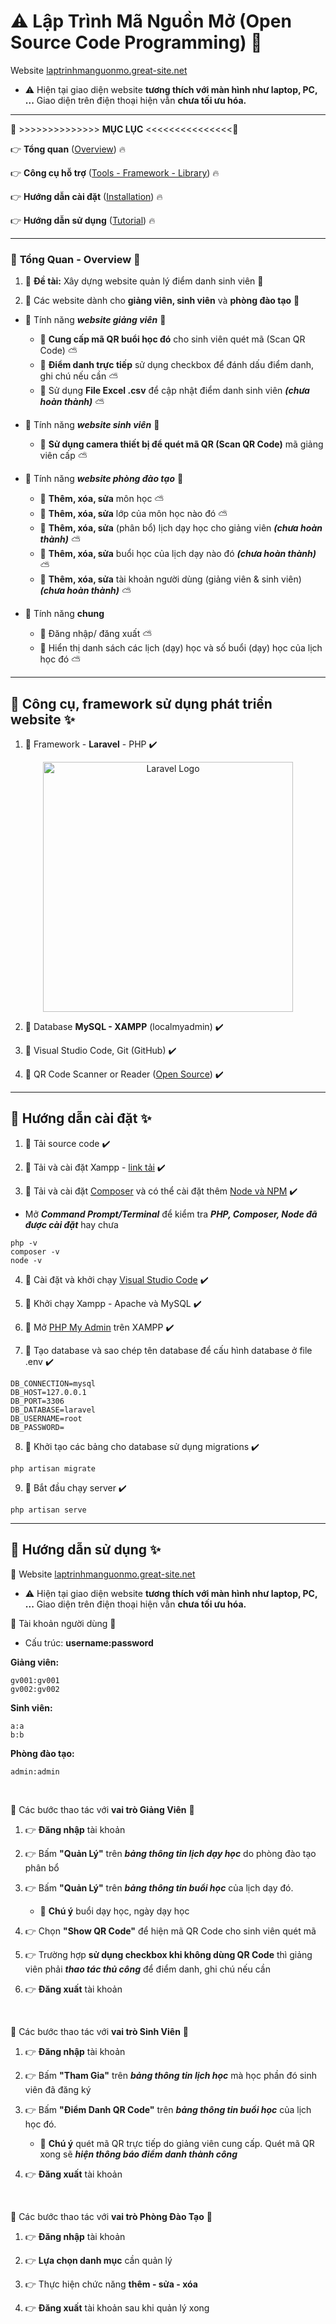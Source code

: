 # :warning: Lập Trình Mã Nguồn Mở (Open Source Code Programming) :100:

Website [laptrinhmanguonmo.great-site.net](http://laptrinhmanguonmo.great-site.net/) 

- :warning: Hiện tại giao diện website **tương thích với màn hình như laptop, PC, ...** Giao diện trên điện thoại hiện vẫn **chưa tối ưu hóa.**

---
:bookmark: >>>>>>>>>>>>>> **MỤC LỤC** <<<<<<<<<<<<<<<:bookmark:

:point_right: **Tổng quan** ([Overview](#overview)) :fire:

:point_right: **Công cụ hỗ trợ** ([Tools - Framework - Library](#tools-framework-library)) :fire:

:point_right: **Hướng dẫn cài đặt** ([Installation](#installation)) :fire:

:point_right: **Hướng dẫn sử dụng** ([Tutorial](#tutorial)) :fire:

---
<a name="overview"></a>
### :loudspeaker: **Tổng Quan - Overview**  :triangular_flag_on_post:

1. :wave: **Đề tài:** Xây dựng website quản lý điểm danh sinh viên  :gift:

2. :wave: Các website dành cho **giảng viên, sinh viên** và **phòng đào tạo** :gift:

- :rotating_light: Tính năng ***website giảng viên*** :rotating_light:
  - :palm_tree: **Cung cấp mã QR buổi học đó** cho sinh viên quét mã (Scan QR Code) :partly_sunny:
  - :palm_tree: **Điểm danh trực tiếp** sử dụng checkbox để đánh dấu điểm danh, ghi chú nếu cần :partly_sunny:
  - :palm_tree: Sử dụng **File Excel .csv** để cập nhật điểm danh sinh viên ***(chưa hoàn thành)*** :partly_sunny:

- :rotating_light: Tính năng ***website sinh viên*** :rotating_light:
  - :palm_tree: **Sử dụng camera thiết bị để quét mã QR (Scan QR Code)** mã giảng viên cấp :partly_sunny:

- :rotating_light: Tính năng ***website phòng đào tạo*** :rotating_light:
  - :palm_tree: **Thêm, xóa, sửa** môn học :partly_sunny:
  - :palm_tree: **Thêm, xóa, sửa** lớp của môn học nào đó :partly_sunny:
  - :palm_tree: **Thêm, xóa, sửa** (phân bổ) lịch dạy học cho giảng viên ***(chưa hoàn thành)*** :partly_sunny:
  - :palm_tree: **Thêm, xóa, sửa** buổi học của lịch dạy nào đó ***(chưa hoàn thành)*** :partly_sunny:
  - :palm_tree: **Thêm, xóa, sửa** tài khoản người dùng (giảng viên & sinh viên) ***(chưa hoàn thành)*** :partly_sunny:

- :rotating_light: Tính năng **chung**
  - :palm_tree: Đăng nhập/ đăng xuất :partly_sunny:
  - :palm_tree: Hiển thị danh sách các lịch (dạy) học và số buổi (dạy) học của lịch học đó :partly_sunny:

---
<a name="tools-framework-library"></a>
## :pushpin: **Công cụ, framework sử dụng phát triển website** :sparkles: 

1. :triangular_flag_on_post: Framework - **Laravel** - PHP :heavy_check_mark:

<p align="center"><a href="https://laravel.com" target="_blank"><img src="https://raw.githubusercontent.com/laravel/art/master/logo-lockup/5%20SVG/2%20CMYK/1%20Full%20Color/laravel-logolockup-cmyk-red.svg" width="400" alt="Laravel Logo"></a></p>

2. :triangular_flag_on_post: Database **MySQL - XAMPP** (localmyadmin) :heavy_check_mark:

3. :triangular_flag_on_post: Visual Studio Code, Git (GitHub) :heavy_check_mark:

4. :triangular_flag_on_post: QR Code Scanner or Reader ([Open Source](https://www.geeksforgeeks.org/create-a-qr-code-scanner-or-reader-in-html-css-javascript/)) :heavy_check_mark:

---
<a name="installation"></a>
## :pushpin: **Hướng dẫn cài đặt** :sparkles:

1. :triangular_flag_on_post: Tải source code :heavy_check_mark:

2. :triangular_flag_on_post: Tải và cài đặt Xampp - [link tải](https://www.apachefriends.org/download.html) :heavy_check_mark:

3. :triangular_flag_on_post: Tải và cài đặt [Composer](https://getcomposer.org/) và có thể cài đặt thêm [Node và NPM](https://nodejs.org/en) :heavy_check_mark:

  - Mở ***Command Prompt/Terminal*** để kiểm tra ***PHP, Composer, Node đã được cài đặt*** hay chưa

```
php -v
composer -v
node -v
```

4. :triangular_flag_on_post: Cài đặt và khởi chạy [Visual Studio Code](https://code.visualstudio.com/) :heavy_check_mark:

5. :triangular_flag_on_post: Khởi chạy Xampp - Apache và MySQL :heavy_check_mark:

6. :triangular_flag_on_post: Mở [PHP My Admin](http://localhost/phpmyadmin/) trên XAMPP :heavy_check_mark:

7. :triangular_flag_on_post: Tạo database và sao chép tên database để cấu hình database ở file .env :heavy_check_mark: 

```
DB_CONNECTION=mysql
DB_HOST=127.0.0.1
DB_PORT=3306
DB_DATABASE=laravel
DB_USERNAME=root
DB_PASSWORD=
```

8. :triangular_flag_on_post: Khởi tạo các bảng cho database sử dụng migrations :heavy_check_mark:

```
php artisan migrate
```

9. :triangular_flag_on_post: Bắt đầu chạy server :heavy_check_mark:

```
php artisan serve
```

---
<a name="tutorial"></a>
## :pushpin: **Hướng dẫn sử dụng** :sparkles:

:rotating_light: Website [laptrinhmanguonmo.great-site.net](http://laptrinhmanguonmo.great-site.net/) 

- :warning: Hiện tại giao diện website **tương thích với màn hình như laptop, PC, ...** Giao diện trên điện thoại hiện vẫn **chưa tối ưu hóa.**

:rotating_light: Tài khoản người dùng :rotating_light:
- Cấu trúc: **username:password**

**Giảng viên:** 

```
gv001:gv001
gv002:gv002
```

**Sinh viên:** 

```
a:a
b:b
```

**Phòng đào tạo:** 

```
admin:admin
```

<br>

:rotating_light: Các bước thao tác với **vai trò Giảng Viên** :rotating_light:

1. :point_right: **Đăng nhập** tài khoản

2. :point_right: Bấm **"Quản Lý"** trên ***bảng thông tin lịch dạy học*** do phòng đào tạo phân bổ

3. :point_right: Bấm **"Quản Lý"** trên ***bảng thông tin buổi học*** của lịch dạy đó.
   - :palm_tree: **Chú ý** buổi dạy học, ngày dạy học

4. :point_right: Chọn **"Show QR Code"** để hiện mã QR Code cho sinh viên quét mã

5. :point_right: Trường hợp **sử dụng checkbox khi không dùng QR Code** thì giảng viên phải ***thao tác thủ công*** để điểm danh, ghi chú nếu cần

6. :point_right: **Đăng xuất** tài khoản

<br>

:rotating_light: Các bước thao tác với **vai trò Sinh Viên** :rotating_light:

1. :point_right: **Đăng nhập** tài khoản

2. :point_right: Bấm **"Tham Gia"** trên ***bảng thông tin lịch học*** mà học phần đó sinh viên đã đăng ký

3. :point_right: Bấm **"Điểm Danh QR Code"** trên ***bảng thông tin buổi học*** của lịch học đó.
   - :palm_tree: **Chú ý** quét mã QR trực tiếp do giảng viên cung cấp. Quét mã QR xong sẽ ***hiện thông báo điểm danh thành công***

6. :point_right: **Đăng xuất** tài khoản

<br>

:rotating_light: Các bước thao tác với **vai trò Phòng Đào Tạo** :rotating_light:

1. :point_right: **Đăng nhập** tài khoản

2. :point_right: **Lựa chọn danh mục** cần quản lý

3. :point_right: Thực hiện chức năng **thêm - sửa - xóa**

4. :point_right: **Đăng xuất** tài khoản sau khi quản lý xong